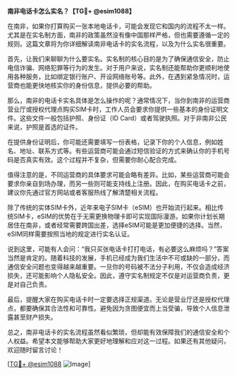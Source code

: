 **南非电话卡怎么实名？【TG💪+ @esim1088】**

在南非，如果你打算购买一张本地电话卡，可能会发现它和国内的流程不太一样。尤其是在实名制方面，南非的政策虽然没有像中国那样严格，但也需要遵循一定的规则。这篇文章将为你详细解读南非电话卡的实名流程，以及为什么实名很重要。

首先，让我们来聊聊为什么要实名。实名制的核心目的是为了确保通信安全，防止电信诈骗、网络犯罪等行为的发生。对于用户来说，实名制还能帮助你更顺利地使用各种服务，比如绑定银行账户、开设网络账号等。此外，在遇到紧急情况时，运营商也能更快地核实你的身份信息，提供必要的帮助。

那么，南非的电话卡实名具体是怎么操作的呢？通常情况下，当你到南非的运营商营业厅或授权代理点购买SIM卡时，工作人员会要求你提供一些基本的身份证明文件。这些文件一般包括护照、身份证（ID Card）或者驾驶执照。对于非南非公民来说，护照是首选的证件。

在提供身份证明后，你可能还需要填写一份表格，记录下你的个人信息，例如姓名、地址、联系方式等。有些运营商可能会通过短信验证的方式来确认你的手机号码是否真实有效。这个过程并不复杂，但需要你耐心配合完成。

值得注意的是，不同运营商的具体要求可能会略有差异。比如，某些运营商可能会要求你亲自到场办理，而另一些则可能支持线上注册。因此，在购买电话卡之前，建议你先通过官方网站或者客服热线了解清楚相关流程。

除了传统的实体SIM卡外，近年来电子SIM卡（eSIM）也开始流行起来。相比传统SIM卡，eSIM的优势在于无需更换物理卡即可实现国际漫游。如果你计划长期居住在南非，或者经常需要跨国出差，选择eSIM可能是更加便捷的选择。当然，eSIM同样需要按照当地的规定进行实名认证。

说到这里，可能有人会问：“我只买张电话卡打打电话，有必要这么麻烦吗？”答案当然是肯定的。随着科技的发展，手机已经成为我们生活中不可或缺的一部分，而通信安全问题也变得越来越重要。一旦你的号码被不法分子利用，不仅会造成经济损失，还可能影响个人隐私安全。因此，遵守实名制规定不仅是对运营商负责，更是对自己负责。

最后，提醒大家在购买电话卡时一定要选择正规渠道。无论是营业厅还是授权代理点，都要确保其合法性和可靠性。避免因为贪图便宜而上当受骗，导致个人信息泄露甚至财产损失。

总之，南非电话卡的实名流程虽然看似繁琐，但却能有效保障我们的通信安全和个人权益。希望本文能够帮助大家更好地理解和应对这一过程。如果还有其他疑问，欢迎随时留言讨论！

[[TG💪+ @esim1088](https://t.me/s/esim1088) ![Image](https://i.postimg.cc/4NQfJmqS/Snipaste-2025-05-13-00-14-12.png)]